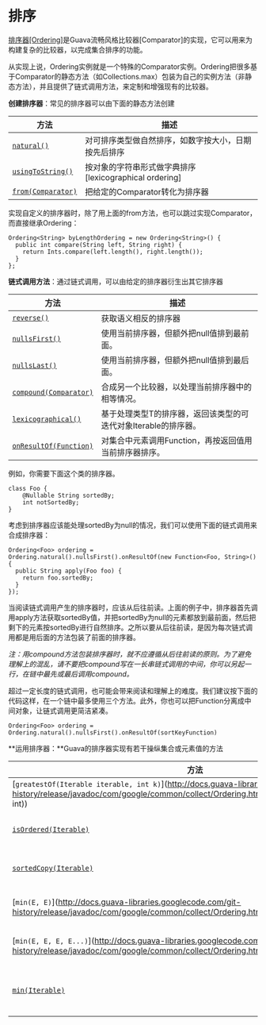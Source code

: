 # 排序

[排序器[Ordering]](http://docs.guava-libraries.googlecode.com/git-history/release/javadoc/com/google/common/collect/Ordering.html)是Guava流畅风格比较器[Comparator]的实现，它可以用来为构建复杂的比较器，以完成集合排序的功能。

从实现上说，Ordering实例就是一个特殊的Comparator实例。Ordering把很多基于Comparator的静态方法（如Collections.max）包装为自己的实例方法（非静态方法），并且提供了链式调用方法，来定制和增强现有的比较器。

**创建排序器**：常见的排序器可以由下面的静态方法创建

| **方法**                                                     | **描述**                                               |
| ------------------------------------------------------------ | ------------------------------------------------------ |
| [`natural()`](http://docs.guava-libraries.googlecode.com/git-history/release/javadoc/com/google/common/collect/Ordering.html#natural()) | 对可排序类型做自然排序，如数字按大小，日期按先后排序   |
| [`usingToString()`](http://docs.guava-libraries.googlecode.com/git-history/release/javadoc/com/google/common/collect/Ordering.html#usingToString()) | 按对象的字符串形式做字典排序[lexicographical ordering] |
| [`from(Comparator)`](http://docs.guava-libraries.googlecode.com/git-history/release/javadoc/com/google/common/collect/Ordering.html#from(java.util.Comparator)) | 把给定的Comparator转化为排序器                         |

实现自定义的排序器时，除了用上面的from方法，也可以跳过实现Comparator，而直接继承Ordering：

```
Ordering<String> byLengthOrdering = new Ordering<String>() {
  public int compare(String left, String right) {
    return Ints.compare(left.length(), right.length());
  }
};
```

**链式调用方法**：通过链式调用，可以由给定的排序器衍生出其它排序器

| **方法**                                                     | **描述**                                                     |
| ------------------------------------------------------------ | ------------------------------------------------------------ |
| [`reverse()`](http://docs.guava-libraries.googlecode.com/git-history/release/javadoc/com/google/common/collect/Ordering.html#reverse()) | 获取语义相反的排序器                                         |
| [`nullsFirst()`](http://docs.guava-libraries.googlecode.com/git-history/release/javadoc/com/google/common/collect/Ordering.html#nullsFirst()) | 使用当前排序器，但额外把null值排到最前面。                   |
| [`nullsLast()`](http://docs.guava-libraries.googlecode.com/git-history/release/javadoc/com/google/common/collect/Ordering.html#nullsLast()) | 使用当前排序器，但额外把null值排到最后面。                   |
| [`compound(Comparator)`](http://docs.guava-libraries.googlecode.com/git-history/release/javadoc/com/google/common/collect/Ordering.html#compound(java.util.Comparator)) | 合成另一个比较器，以处理当前排序器中的相等情况。             |
| [`lexicographical()`](http://docs.guava-libraries.googlecode.com/git-history/release/javadoc/com/google/common/collect/Ordering.html#lexicographical()) | 基于处理类型T的排序器，返回该类型的可迭代对象Iterable<T>的排序器。 |
| [`onResultOf(Function)`](http://docs.guava-libraries.googlecode.com/git-history/release/javadoc/com/google/common/collect/Ordering.html#onResultOf(com.google.common.base.Function)) | 对集合中元素调用Function，再按返回值用当前排序器排序。       |

例如，你需要下面这个类的排序器。

```
class Foo {
    @Nullable String sortedBy;
    int notSortedBy;
}

```

考虑到排序器应该能处理sortedBy为null的情况，我们可以使用下面的链式调用来合成排序器：

```
Ordering<Foo> ordering = Ordering.natural().nullsFirst().onResultOf(new Function<Foo, String>() {
  public String apply(Foo foo) {
    return foo.sortedBy;
  }
});
```

当阅读链式调用产生的排序器时，应该从后往前读。上面的例子中，排序器首先调用apply方法获取sortedBy值，并把sortedBy为null的元素都放到最前面，然后把剩下的元素按sortedBy进行自然排序。之所以要从后往前读，是因为每次链式调用都是用后面的方法包装了前面的排序器。

*注：用compound方法包装排序器时，就不应遵循从后往前读的原则。为了避免理解上的混乱，请不要把compound写在一长串链式调用的中间，你可以另起一行，在链中最先或最后调用compound。*

超过一定长度的链式调用，也可能会带来阅读和理解上的难度。我们建议按下面的代码这样，在一个链中最多使用三个方法。此外，你也可以把Function分离成中间对象，让链式调用更简洁紧凑。

```
Ordering<Foo> ordering = Ordering.natural().nullsFirst().onResultOf(sortKeyFunction)
```

**运用排序器：**Guava的排序器实现有若干操纵集合或元素值的方法

| **方法**                                                     | **描述**                                                     | **另请参见**                                                 |
| ------------------------------------------------------------ | ------------------------------------------------------------ | ------------------------------------------------------------ |
| [`greatestOf(Iterable iterable, int k)`](http://docs.guava-libraries.googlecode.com/git-history/release/javadoc/com/google/common/collect/Ordering.html#greatestOf(java.lang.Iterable, int)) | 获取可迭代对象中最大的k个元素。                              | [`leastOf`](http://docs.guava-libraries.googlecode.com/git-history/release/javadoc/com/google/common/collect/Ordering.html#leastOf(java.lang.Iterable, int)) |
| [`isOrdered(Iterable)`](http://docs.guava-libraries.googlecode.com/git-history/release/javadoc/com/google/common/collect/Ordering.html#isOrdered(java.lang.Iterable)) | 判断可迭代对象是否已按排序器排序：允许有排序值相等的元素。   | [`isStrictlyOrdered`](http://docs.guava-libraries.googlecode.com/git-history/release/javadoc/com/google/common/collect/Ordering.html#isStrictlyOrdered(java.lang.Iterable)) |
| [`sortedCopy(Iterable)`](http://docs.guava-libraries.googlecode.com/git-history/release/javadoc/com/google/common/collect/Ordering.html#sortedCopy(java.lang.Iterable)) | 判断可迭代对象是否已严格按排序器排序：不允许排序值相等的元素。 | [`immutableSortedCopy`](http://docs.guava-libraries.googlecode.com/git-history/release/javadoc/com/google/common/collect/Ordering.html#immutableSortedCopy(java.lang.Iterable)) |
| [`min(E, E)`](http://docs.guava-libraries.googlecode.com/git-history/release/javadoc/com/google/common/collect/Ordering.html#min(E, E)) | 返回两个参数中最小的那个。如果相等，则返回第一个参数。       | [`max(E, E)`](http://docs.guava-libraries.googlecode.com/git-history/release/javadoc/com/google/common/collect/Ordering.html#max(E, E)) |
| [`min(E, E, E, E...)`](http://docs.guava-libraries.googlecode.com/git-history/release/javadoc/com/google/common/collect/Ordering.html#min(E, E, E, E...)) | 返回多个参数中最小的那个。如果有超过一个参数都最小，则返回第一个最小的参数。 | [`max(E, E, E, E...)`](http://docs.guava-libraries.googlecode.com/git-history/release/javadoc/com/google/common/collect/Ordering.html#max(E, E, E, E...)) |
| [`min(Iterable)`](http://docs.guava-libraries.googlecode.com/git-history/release/javadoc/com/google/common/collect/Ordering.html#min(java.lang.Iterable)) | 返回迭代器中最小的元素。如果可迭代对象中没有元素，则抛出NoSuchElementException。 | [`max(Iterable)`](http://docs.guava-libraries.googlecode.com/git-history/release/javadoc/com/google/common/collect/Ordering.html#max(java.lang.Iterable)), [`min(Iterator)`](http://docs.guava-libraries.googlecode.com/git-history/release/javadoc/com/google/common/collect/Ordering.html#min(java.util.Iterator)), [`max(Iterator)`](http://docs.guava-libraries.googlecode.com/git-history/release/javadoc/com/google/common/collect/Ordering.html#max(java.util.Iterator)) |

